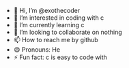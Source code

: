 - 👋 Hi, I’m @exothecoder
- 👀 I’m interested in coding with c
- 🌱 I’m currently learning c
- 💞️ I’m looking to collaborate on nothing
- 📫 How to reach me by github
- 😄 Pronouns: He
- ⚡ Fun fact: c is  easy  to code with 

<!---
exothecoder/exothecoder is a ✨ special ✨ repository because its `README.md` (this file) appears on your GitHub profile.
You can click the Preview link to take a look at your changes.
--->
